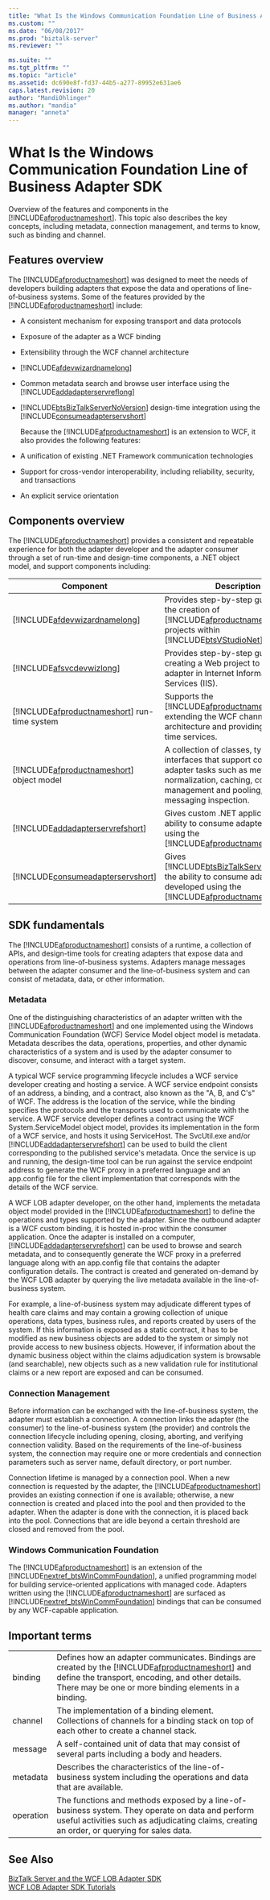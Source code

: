 ```yaml
---
title: "What Is the Windows Communication Foundation Line of Business Adapter SDK | Microsoft Docs"
ms.custom: ""
ms.date: "06/08/2017"
ms.prod: "biztalk-server"
ms.reviewer: ""

ms.suite: ""
ms.tgt_pltfrm: ""
ms.topic: "article"
ms.assetid: dc690e8f-fd37-44b5-a277-89952e631ae6
caps.latest.revision: 20
author: "MandiOhlinger"
ms.author: "mandia"
manager: "anneta"
---
```

# What Is the Windows Communication Foundation Line of Business Adapter SDK
Overview of the features and components in the [!INCLUDE[afproductnameshort](../../includes/afproductnameshort-md.md)]. This topic also describes the key concepts, including metadata, connection management, and terms to know, such as binding and channel.

## Features overview
 The [!INCLUDE[afproductnameshort](../../includes/afproductnameshort-md.md)] was designed to meet the needs of developers building adapters that expose the data and operations of line-of-business systems. Some of the features provided by the [!INCLUDE[afproductnameshort](../../includes/afproductnameshort-md.md)] include:  
  
- A consistent mechanism for exposing transport and data protocols
  
- Exposure of the adapter as a WCF binding
  
- Extensibility through the WCF channel architecture
  
- [!INCLUDE[afdevwizardnamelong](../../includes/afdevwizardnamelong-md.md)]
  
- Common metadata search and browse user interface using the [!INCLUDE[addadapterservreflong](../../includes/addadapterservreflong-md.md)]
  
- [!INCLUDE[btsBizTalkServerNoVersion](../../includes/btsbiztalkservernoversion-md.md)] design-time integration using the [!INCLUDE[consumeadapterservshort](../../includes/consumeadapterservshort-md.md)]
  
  Because the [!INCLUDE[afproductnameshort](../../includes/afproductnameshort-md.md)] is an extension to WCF, it also provides the following features:  
  
- A unification of existing .NET Framework communication technologies
  
- Support for cross-vendor interoperability, including reliability, security, and transactions
  
- An explicit service orientation
  
## Components overview
 The [!INCLUDE[afproductnameshort](../../includes/afproductnameshort-md.md)] provides a consistent and repeatable experience for both the adapter developer and the adapter consumer through a set of run-time and design-time components, a .NET object model, and support components including:  
  

|                                        Component                                        |                                                                                                       Description                                                                                                        |
|-----------------------------------------------------------------------------------------|--------------------------------------------------------------------------------------------------------------------------------------------------------------------------------------------------------------------------|
|        [!INCLUDE[afdevwizardnamelong](../../includes/afdevwizardnamelong-md.md)]        |         Provides step-by-step guidance in the creation of [!INCLUDE[afproductnameshort](../../includes/afproductnameshort-md.md)] projects within [!INCLUDE[btsVStudioNet](../../includes/btsvstudionet-md.md)].         |
|            [!INCLUDE[afsvcdevwizlong](../../includes/afsvcdevwizlong-md.md)]            |                                                   Provides step-by-step guidance in creating a Web project to host an adapter in Internet Information Services (IIS).                                                    |
| [!INCLUDE[afproductnameshort](../../includes/afproductnameshort-md.md)] run-time system |                          Supports the [!INCLUDE[afproductnameshort](../../includes/afproductnameshort-md.md)] by extending the WCF channel architecture and providing other run-time services.                           |
|  [!INCLUDE[afproductnameshort](../../includes/afproductnameshort-md.md)] object model   |                  A collection of classes, types, and interfaces that support common adapter tasks such as metadata normalization, caching, connection management and pooling, and messaging inspection.                  |
|     [!INCLUDE[addadapterservrefshort](../../includes/addadapterservrefshort-md.md)]     |                               Gives custom .NET applications the ability to consume adapters developed using the [!INCLUDE[afproductnameshort](../../includes/afproductnameshort-md.md)].                                |
|    [!INCLUDE[consumeadapterservshort](../../includes/consumeadapterservshort-md.md)]    | Gives [!INCLUDE[btsBizTalkServerNoVersion](../../includes/btsbiztalkservernoversion-md.md)] the ability to consume adapters developed using the [!INCLUDE[afproductnameshort](../../includes/afproductnameshort-md.md)]. |

## SDK fundamentals  
 The [!INCLUDE[afproductnameshort](../../includes/afproductnameshort-md.md)] consists of a runtime, a collection of APIs, and design-time tools for creating adapters that expose data and operations from line-of-business systems. Adapters manage messages between the adapter consumer and the line-of-business system and can consist of metadata, data, or other information.  

### Metadata  
 One of the distinguishing characteristics of an adapter written with the [!INCLUDE[afproductnameshort](../../includes/afproductnameshort-md.md)] and one implemented using the Windows Communication Foundation (WCF) Service Model object model is metadata. Metadata describes the data, operations, properties, and other dynamic characteristics of a system and is used by the adapter consumer to discover, consume, and interact with a target system.  

 A typical WCF service programming lifecycle includes a WCF service developer creating and hosting a service. A WCF service endpoint consists of an address, a binding, and a contract, also known as the "A, B, and C's" of WCF.  The address is the location of the service, while the binding specifies the protocols and the transports used to communicate with the service.  A WCF service developer defines a contract using the WCF System.ServiceModel object model, provides its implementation in the form of a WCF service, and hosts it using ServiceHost. The SvcUtil.exe and/or [!INCLUDE[addadapterservrefshort](../../includes/addadapterservrefshort-md.md)] can be used to build the client corresponding to the published service's metadata. Once the service is up and running, the design-time tool can be run against the service endpoint address to generate the WCF proxy in a preferred language and an app.config file for the client implementation that corresponds with the details of the WCF service.  

 A WCF LOB adapter developer, on the other hand, implements the metadata object model provided in the [!INCLUDE[afproductnameshort](../../includes/afproductnameshort-md.md)] to define the operations and types supported by the adapter. Since the outbound adapter is a WCF custom binding, it is hosted in-proc within the consumer application.  Once the adapter is installed on a computer, [!INCLUDE[addadapterservrefshort](../../includes/addadapterservrefshort-md.md)] can be used to browse and search metadata, and to consequently generate the WCF proxy in a preferred language along with an app.config file that contains the adapter configuration details. The contract is created and generated on-demand by the WCF LOB adapter by querying the live metadata available in the line-of-business system.  

 For example, a line-of-business system may adjudicate different types of health care claims and may contain a growing collection of unique operations, data types, business rules, and reports created by users of the system. If this information is exposed as a static contract, it has to be modified as new business objects are added to the system or simply not provide access to new business objects. However, if information about the dynamic business object within the claims adjudication system is browsable (and searchable), new objects such as a new validation rule for institutional claims or a new report are exposed and can be consumed.  

### Connection Management  
 Before information can be exchanged with the line-of-business system, the adapter must establish a connection. A connection links the adapter (the consumer) to the line-of-business system (the provider) and controls the connection lifecycle including opening, closing, aborting, and verifying connection validity. Based on the requirements of the line-of-business system, the connection may require one or more credentials and connection parameters such as server name, default directory, or port number.  

 Connection lifetime is managed by a connection pool. When a new connection is requested by the adapter, the [!INCLUDE[afproductnameshort](../../includes/afproductnameshort-md.md)] provides an existing connection if one is available; otherwise, a new connection is created and placed into the pool and then provided to the adapter. When the adapter is done with the connection, it is placed back into the pool. Connections that are idle beyond a certain threshold are closed and removed from the pool.  

### Windows Communication Foundation  
 The [!INCLUDE[afproductnameshort](../../includes/afproductnameshort-md.md)] is an extension of the [!INCLUDE[nextref_btsWinCommFoundation](../../includes/nextref-btswincommfoundation-md.md)], a unified programming model for building service-oriented applications with managed code. Adapters written using the [!INCLUDE[afproductnameshort](../../includes/afproductnameshort-md.md)] are surfaced as [!INCLUDE[nextref_btsWinCommFoundation](../../includes/nextref-btswincommfoundation-md.md)] bindings that can be consumed by any WCF-capable application.  

## Important terms  

|           |                                                                                                                                                                                                                                                         |
|-----------|---------------------------------------------------------------------------------------------------------------------------------------------------------------------------------------------------------------------------------------------------------|
|  binding  | Defines how an adapter communicates. Bindings are created by the [!INCLUDE[afproductnameshort](../../includes/afproductnameshort-md.md)] and define the transport, encoding, and other details. There may be one or more binding elements in a binding. |
|  channel  |                                                          The implementation of a binding element. Collections of channels for a binding stack on top of each other to create a channel stack.                                                           |
|  message  |                                                                              A self-contained unit of data that may consist of several parts including a body and headers.                                                                              |
| metadata  |                                                                   Describes the characteristics of the line-of-business system including the operations and data that are available.                                                                    |
| operation |                             The functions and methods exposed by a line-of-business system. They operate on data and perform useful activities such as adjudicating claims, creating an order, or querying for sales data.                              |
   
## See Also  
 [BizTalk Server and the WCF LOB Adapter SDK](../../adapters-and-accelerators/wcf-lob-adapter-sdk/using-biztalk-server-and-the-wcf-lob-adapter-sdk.md)   
   [WCF LOB Adapter SDK Tutorials](../../adapters-and-accelerators/wcf-lob-adapter-sdk/tutorials-to-learn-the-wcf-lob-adapter-sdk.md)